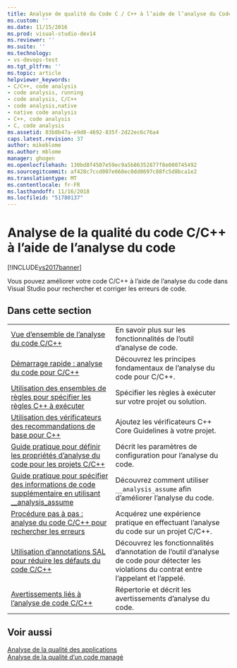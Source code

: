 ```yaml
---
title: Analyse de qualité du Code C / C++ à l’aide de l’analyse du Code | Microsoft Docs
ms.custom: ''
ms.date: 11/15/2016
ms.prod: visual-studio-dev14
ms.reviewer: ''
ms.suite: ''
ms.technology:
- vs-devops-test
ms.tgt_pltfrm: ''
ms.topic: article
helpviewer_keywords:
- C/C++, code analysis
- code analysis, running
- code analysis, C/C++
- code analysis,native
- native code analysis
- C++, code analysis
- C, code analysis
ms.assetid: 03b8b47a-e9d8-4692-835f-2d22ec6c76a4
caps.latest.revision: 37
author: mikeblome
ms.author: mblome
manager: ghogen
ms.openlocfilehash: 130bd8f4507e59ec9a5b86352877f8e000745492
ms.sourcegitcommit: af428c7ccd007e668ec0dd8697c88fc5d8bca1e2
ms.translationtype: MT
ms.contentlocale: fr-FR
ms.lasthandoff: 11/16/2018
ms.locfileid: "51780137"
---
```

# <a name="analyzing-cc-code-quality-by-using-code-analysis"></a>Analyse de la qualité du code C/C++ à l’aide de l’analyse du code
[!INCLUDE[vs2017banner](../includes/vs2017banner.md)]

Vous pouvez améliorer votre code C/C++ à l’aide de l’analyse du code dans Visual Studio pour rechercher et corriger les erreurs de code.  
  
## <a name="in-this-section"></a>Dans cette section  
  
|||  
|-|-|  
|[Vue d’ensemble de l’analyse du code C/C++](../code-quality/code-analysis-for-c-cpp-overview.md)|En savoir plus sur les fonctionnalités de l’outil d’analyse de code.|  
|[Démarrage rapide : analyse du code pour C/C++](../code-quality/quick-start-code-analysis-for-c-cpp.md)|Découvrez les principes fondamentaux de l’analyse du code pour C/C++.|  
|[Utilisation des ensembles de règles pour spécifier les règles C++ à exécuter](../code-quality/using-rule-sets-to-specify-the-cpp-rules-to-run.md)|Spécifier les règles à exécuter sur votre projet ou solution.|  
|[Utilisation des vérificateurs des recommandations de base pour C++](../code-quality/using-the-cpp-core-guidelines-checkers.md)|Ajoutez les vérificateurs C++ Core Guidelines à votre projet.|  
|[Guide pratique pour définir les propriétés d’analyse du code pour les projets C/C++](../code-quality/how-to-set-code-analysis-properties-for-c-cpp-projects.md)|Décrit les paramètres de configuration pour l’analyse du code.|  
|[Guide pratique pour spécifier des informations de code supplémentaire en utilisant __analysis_assume](../code-quality/how-to-specify-additional-code-information-by-using-analysis-assume.md)|Découvrez comment utiliser `__analysis_assume` afin d’améliorer l’analyse du code.|  
|[Procédure pas à pas : analyse du code C/C++ pour rechercher les erreurs](../code-quality/walkthrough-analyzing-c-cpp-code-for-defects.md)|Acquérez une expérience pratique en effectuant l’analyse du code sur un projet C/C++.|  
|[Utilisation d’annotations SAL pour réduire les défauts du code C/C++](../code-quality/using-sal-annotations-to-reduce-c-cpp-code-defects.md)|Découvrez les fonctionnalités d’annotation de l’outil d’analyse de code pour détecter les violations du contrat entre l’appelant et l’appelé.|  
|[Avertissements liés à l’analyse de code C/C++](../code-quality/code-analysis-for-c-cpp-warnings.md)|Répertorie et décrit les avertissements d’analyse du code.|  
  
## <a name="see-also"></a>Voir aussi  
 [Analyse de la qualité des applications](../code-quality/analyzing-application-quality-by-using-code-analysis-tools.md)   
 [Analyse de la qualité d’un code managé](../code-quality/analyzing-managed-code-quality-by-using-code-analysis.md)



